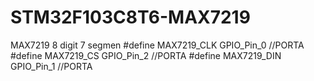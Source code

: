 # STM32F103C8T6-MAX7219
MAX7219 8 digit 7 segmen
#define MAX7219_CLK   GPIO_Pin_0    //PORTA
#define MAX7219_CS    GPIO_Pin_2    //PORTA
#define MAX7219_DIN   GPIO_Pin_1    //PORTA

